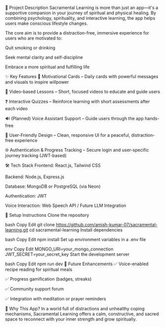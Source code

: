 📌 Project Description
Sacramental Learning is more than just an app—it's a supportive companion in your journey of spiritual and physical healing. By combining psychology, spirituality, and interactive learning, the app helps users make conscious lifestyle changes.

The core aim is to provide a distraction-free, immersive experience for users who are motivated to:

Quit smoking or drinking

Seek mental clarity and self-discipline

Embrace a more spiritual and fulfilling life

✨ Key Features
🧘 Motivational Cards – Daily cards with powerful messages and visuals to inspire willpower

🎥 Video-based Lessons – Short, focused videos to educate and guide users

❓ Interactive Quizzes – Reinforce learning with short assessments after each video

🔊 (Planned) Voice Assistant Support – Guide users through the app hands-free

🧩 User-Friendly Design – Clean, responsive UI for a peaceful, distraction-free experience

🌐 Authentication & Progress Tracking – Secure login and user-specific journey tracking (JWT-based)

🛠️ Tech Stack
Frontend: React.js, Tailwind CSS

Backend: Node.js, Express.js

Database: MongoDB or PostgreSQL (via Neon)

Authentication: JWT

Voice Interaction: Web Speech API / Future LLM Integration

🚀 Setup Instructions
Clone the repository

bash
Copy
Edit
git clone https://github.com/amish-kumar-07/sacramental-learning.git
cd sacramental-learning
Install dependencies

bash
Copy
Edit
npm install
Set up environment variables in a .env file

env
Copy
Edit
MONGO_URI=your_mongo_connection
JWT_SECRET=your_secret_key
Start the development server

bash
Copy
Edit
npm run dev
📱 Future Enhancements
✅ Voice-enabled recipe reading for spiritual meals

✅ Progress gamification (badges, streaks)

✅ Community support forum

✅ Integration with meditation or prayer reminders

🧘 Why This App?
In a world full of distractions and unhealthy coping mechanisms, Sacramental Learning offers a calm, constructive, and sacred space to reconnect with your inner strength and grow spiritually.
